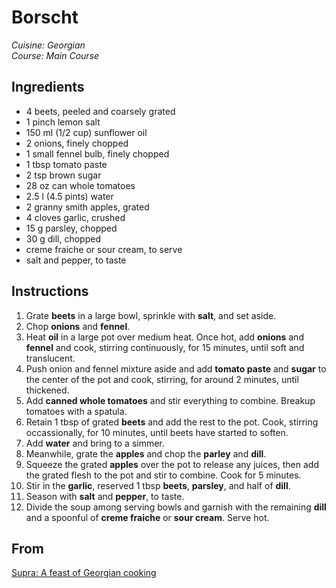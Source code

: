 # Borscht

_Cuisine:  Georgian_<br />
_Course:  Main Course_

## Ingredients

- 4 beets, peeled and coarsely grated
- 1 pinch lemon salt
- 150 ml (1/2 cup) sunflower oil
- 2 onions, finely chopped
- 1 small fennel bulb, finely chopped
- 1 tbsp tomato paste
- 2 tsp brown sugar
- 28 oz can whole tomatoes
- 2.5 l (4.5 pints) water
- 2 granny smith apples, grated
- 4 cloves garlic, crushed
- 15 g parsley, chopped
- 30 g dill, chopped
- creme fraiche or sour cream, to serve
- salt and pepper, to taste

## Instructions

1. Grate **beets** in a large bowl, sprinkle with **salt**, and set aside.
1. Chop **onions** and **fennel**.
1. Heat **oil** in a large pot over medium heat.  Once hot, add **onions** and **fennel** and cook, stirring continuously, for 15 minutes, until soft and translucent.
1. Push onion and fennel mixture aside and add **tomato paste** and **sugar** to the center of the pot and cook, stirring, for around 2 minutes, until thickened.
1. Add **canned whole tomatoes** and stir everything to combine.  Breakup tomatoes with a spatula.
1. Retain 1 tbsp of grated **beets** and add the rest to the pot.  Cook, stirring occassionally, for 10 minutes, until beets have started to soften.
1. Add **water** and bring to a simmer.
1. Meanwhile, grate the **apples** and chop the **parley** and **dill**.
1. Squeeze the grated **apples** over the pot to release any juices, then add the grated flesh to the pot and stir to combine.  Cook for 5 minutes.
1. Stir in the **garlic**, reserved 1 tbsp **beets**, **parsley**, and half of **dill**.
1. Season with **salt** and **pepper**, to taste.
1. Divide the soup among serving bowls and garnish with the remaining **dill** and a spoonful of **creme fraiche** or **sour cream**.  Serve hot.

## From

[Supra: A feast of Georgian cooking](https://www.amazon.com/Supra-Georgian-Cooking-Tiko-Tuskadze/dp/1911216163)